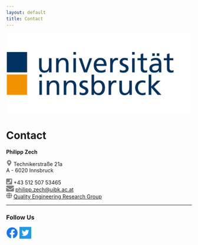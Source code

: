 ```yaml
---
layout: default
title: Contact
---
```


![](/assets/css/img/uibklogo.png)

# Contact

<strong>Philipp Zech</strong>

![](/assets/css/img/marker.png)  Technikerstraße 21a \
    A - 6020 Innsbruck

![](/assets/css/img/phone.png)  +43 512 507 53465\
![](/assets/css/img/mail.png)  [philipp.zech@uibk.ac.at](mailto:philipp.zech@uibk.ac.at)\
![](/assets/css/img/globe.png)  [Quality Engineering Research Group](https://q-e.at)

---

### Follow Us ###

[![Facebook](/assets/css/img/facebook.png)](https://www.facebook.com/informatikinnsbruck/)     [![Facebook](/assets/css/img/twitter.png)](https://twitter.com/furinnsbruck)

